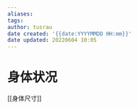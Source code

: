 ```yaml
---
aliases: 
tags:
author: tusrau
date created: '{{date:YYYYMMDD HH:mm}}'
date updated: 20220604 10:05
---
```


# 身体状况
[[身体尺寸]]
